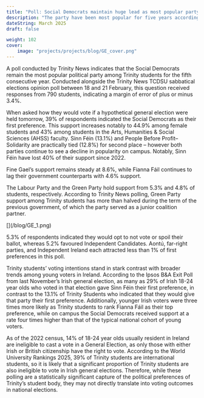 ```yaml
---
title: "Poll: Social Democrats maintain huge lead as most popular party among Trinity students"
description: "The party have been most popular for five years according to polling by Trinity News"
dateString: March 2025
draft: false

weight: 102
cover:
    image: "projects/projects/blog/GE_cover.png"
---
```

A poll conducted by Trinity News indicates that the Social Democrats remain the most popular political party among Trinity students for the fifth consecutive year. Conducted alongside the Trinity News TCDSU sabbatical elections opinion poll between 18 and 21 February, this question received responses from 790 students, indicating a margin of error of plus or minus 3.4%.

When asked how they would vote if a hypothetical general election were held tomorrow, 39% of respondents indicated the Social Democrats as their first preference. This support increases notably to 44.9% among female students and 43% among students in the Arts, Humanities & Social Sciences (AHSS) faculty. Sinn Féin (13.1%) and People Before Profit–Solidarity are practically tied (12.8%) for second place – however both parties continue to see a decline in popularity on campus. Notably, Sinn Féin have lost 40% of their support since 2022. 

Fine Gael’s support remains steady at 8.6%, while Fianna Fáil continues to lag their government counterparts with 4.6% support. 

The Labour Party and the Green Party hold support from 5.3% and 4.8% of students, respectively. According to Trinity News polling, Green Party support among Trinity students has more than halved during the term of the previous government, of which the party served as a junior coalition partner.

\[](/blog/GE_1.png)

5.3% of respondents indicated they would opt to not vote or spoil their ballot, whereas 5.2% favoured Independent Candidates. Aontú, far-right parties, and Independent Ireland each attracted less than 1% of first preferences in this poll. 

Trinity students’ voting intentions stand in stark contrast with broader trends among young voters in Ireland. According to the Ipsos B&A Exit Poll from last November’s Irish general election, as many as 29% of Irish 18-24 year olds who voted in that election gave Sinn Féin their first preference, in contrast to the 13.1% of Trinity Students who indicated that they would give that party their first preference. Additionally, younger Irish voters were three times more likely as Trinity students to rank Fianna Fáil as their top preference, while on campus the Social Democrats received support at a rate four times higher than that of the typical national cohort of young voters.

As of the 2022 census, 14% of 18-24 year olds usually resident in Ireland are ineligible to cast a vote in a General Election, as only those with either Irish or British citizenship have the right to vote. According to the World University Rankings 2025, 39% of Trinity students are international students, so it is likely that a significant proportion of Trinity students are also ineligible to vote in Irish general elections. Therefore, while these polling are a statistically significant capture of the political preferences of Trinity’s student body, they may not directly translate into voting outcomes in national elections.